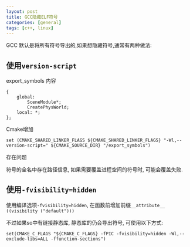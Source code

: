 ```yaml
---
layout: post
title: GCC隐藏ELF符号
categories: [general]
tags: [c++, linux]
---
```


GCC 默认是将所有符号导出的,如果想隐藏符号,通常有两种做法:

## 使用`version-script`

export_symbols 内容

    {
        global:
            SceneModule*;
            CreatePhysWorld;
        local: *;
    };

Cmake增加 

    set (CMAKE_SHARED_LINKER_FLAGS ${CMAKE_SHARED_LINKER_FLAGS} "-Wl,--version-script=" ${CMAKE_SOURCE_DIR} "/export_symbols")

存在问题

符号的全名中存在路径信息, 如果需要覆盖进程空间的符号时, 可能会覆盖失败.

## 使用`-fvisibility=hidden`

使用编译选项`-fvisibility=hidden`, 在函数前增加前缀`__attribute__ ((visibility ("default")))`

不过如果so中有链接静态库, 静态库的仍会导出符号, 可使用以下方式:

    set(CMAKE_C_FLAGS "${CMAKE_C_FLAGS} -fPIC -fvisibility=hidden -Wl,--exclude-libs=ALL -ffunction-sections")
